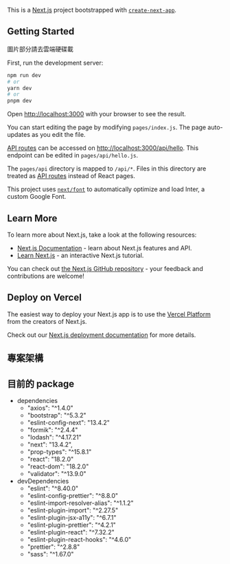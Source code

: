 This is a [Next.js](https://nextjs.org/) project bootstrapped with [`create-next-app`](https://github.com/vercel/next.js/tree/canary/packages/create-next-app).

## Getting Started
圖片部分請去雲端硬碟載

First, run the development server:

```bash
npm run dev
# or
yarn dev
# or
pnpm dev
```

Open [http://localhost:3000](http://localhost:3000) with your browser to see the result.

You can start editing the page by modifying `pages/index.js`. The page auto-updates as you edit the file.

[API routes](https://nextjs.org/docs/api-routes/introduction) can be accessed on [http://localhost:3000/api/hello](http://localhost:3000/api/hello). This endpoint can be edited in `pages/api/hello.js`.

The `pages/api` directory is mapped to `/api/*`. Files in this directory are treated as [API routes](https://nextjs.org/docs/api-routes/introduction) instead of React pages.

This project uses [`next/font`](https://nextjs.org/docs/basic-features/font-optimization) to automatically optimize and load Inter, a custom Google Font.

## Learn More

To learn more about Next.js, take a look at the following resources:

- [Next.js Documentation](https://nextjs.org/docs) - learn about Next.js features and API.
- [Learn Next.js](https://nextjs.org/learn) - an interactive Next.js tutorial.

You can check out [the Next.js GitHub repository](https://github.com/vercel/next.js/) - your feedback and contributions are welcome!

## Deploy on Vercel

The easiest way to deploy your Next.js app is to use the [Vercel Platform](https://vercel.com/new?utm_medium=default-template&filter=next.js&utm_source=create-next-app&utm_campaign=create-next-app-readme) from the creators of Next.js.

Check out our [Next.js deployment documentation](https://nextjs.org/docs/deployment) for more details.

## 專案架構
## 目前的 package
- dependencies
    - "axios": "^1.4.0"
    - "bootstrap": "^5.3.2"
    - "eslint-config-next": "13.4.2"
    - "formik": "^2.4.4"
    - "lodash": "^4.17.21"
    - "next": "13.4.2",
    - "prop-types": "^15.8.1"
    - "react": "18.2.0"
    - "react-dom": "18.2.0"
    - "validator": "^13.9.0"
- devDependencies
    - "eslint": "^8.40.0"
    - "eslint-config-prettier": "^8.8.0"
    - "eslint-import-resolver-alias": "^1.1.2"
    - "eslint-plugin-import": "^2.27.5"
    - "eslint-plugin-jsx-a11y": "^6.7.1"
    - "eslint-plugin-prettier": "^4.2.1"
    - "eslint-plugin-react": "^7.32.2"
    - "eslint-plugin-react-hooks": "^4.6.0"
    - "prettier": "^2.8.8"
    - "sass": "^1.67.0"
